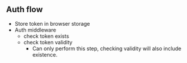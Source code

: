 ## Auth flow

- Store token in browser storage
- Auth middleware
    - check token exists
    - check token validity
        - Can only perform this step, checking validity will also include existence.